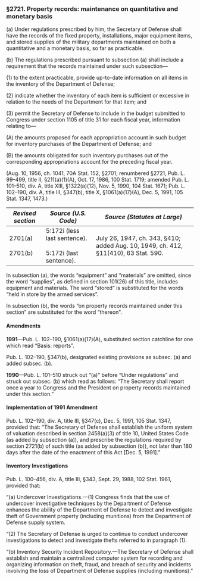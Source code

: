 ### §2721. Property records: maintenance on quantitative and monetary basis ###

(a) Under regulations prescribed by him, the Secretary of Defense shall have the records of the fixed property, installations, major equipment items, and stored supplies of the military departments maintained on both a quantitative and a monetary basis, so far as practicable.

(b) The regulations prescribed pursuant to subsection (a) shall include a requirement that the records maintained under such subsection—

(1) to the extent practicable, provide up-to-date information on all items in the inventory of the Department of Defense;

(2) indicate whether the inventory of each item is sufficient or excessive in relation to the needs of the Department for that item; and

(3) permit the Secretary of Defense to include in the budget submitted to Congress under section 1105 of title 31 for each fiscal year, information relating to—

(A) the amounts proposed for each appropriation account in such budget for inventory purchases of the Department of Defense; and

(B) the amounts obligated for such inventory purchases out of the corresponding appropriations account for the preceding fiscal year.

(Aug. 10, 1956, ch. 1041, 70A Stat. 152, §2701; renumbered §2721, Pub. L. 99–499, title II, §211(a)(1)(A), Oct. 17, 1986, 100 Stat. 1719; amended Pub. L. 101–510, div. A, title XIII, §1322(a)(12), Nov. 5, 1990, 104 Stat. 1671; Pub. L. 102–190, div. A, title III, §347(b), title X, §1061(a)(17)(A), Dec. 5, 1991, 105 Stat. 1347, 1473.)

|   *Revised section*    |                    *Source (U.S. Code)*                     |                           *Source (Statutes at Large)*                            |
|------------------------|-------------------------------------------------------------|-----------------------------------------------------------------------------------|
|2701(a)<br/><br/>2701(b)|5:172i (less last sentence).<br/><br/>5:172i (last sentence).|July 26, 1947, ch. 343, §410; added Aug. 10, 1949, ch. 412, §11(410), 63 Stat. 590.|

In subsection (a), the words “equipment” and “materials” are omitted, since the word “supplies”, as defined in section 101(26) of this title, includes equipment and materials. The word “stored” is substituted for the words “held in store by the armed services”.

In subsection (b), the words “on property records maintained under this section” are substituted for the word “thereon”.

#### Amendments ####

**1991**—Pub. L. 102–190, §1061(a)(17)(A), substituted section catchline for one which read “Basis: reports”.

Pub. L. 102–190, §347(b), designated existing provisions as subsec. (a) and added subsec. (b).

**1990**—Pub. L. 101–510 struck out “(a)” before “Under regulations” and struck out subsec. (b) which read as follows: “The Secretary shall report once a year to Congress and the President on property records maintained under this section.”

#### Implementation of 1991 Amendment ####

Pub. L. 102–190, div. A, title III, §347(c), Dec. 5, 1991, 105 Stat. 1347, provided that: “The Secretary of Defense shall establish the uniform system of valuation described in section 2458(a)(3) of title 10, United States Code (as added by subsection (a)), and prescribe the regulations required by section 2721(b) of such title (as added by subsection (b)), not later than 180 days after the date of the enactment of this Act [Dec. 5, 1991].”

#### Inventory Investigations ####

Pub. L. 100–456, div. A, title III, §343, Sept. 29, 1988, 102 Stat. 1961, provided that:

“(a) Undercover Investigations.—(1) Congress finds that the use of undercover investigative techniques by the Department of Defense enhances the ability of the Department of Defense to detect and investigate theft of Government property (including munitions) from the Department of Defense supply system.

“(2) The Secretary of Defense is urged to continue to conduct undercover investigations to detect and investigate thefts referred to in paragraph (1).

“(b) Inventory Security Incident Repository.—The Secretary of Defense shall establish and maintain a centralized computer system for recording and organizing information on theft, fraud, and breach of security and incidents involving the loss of Department of Defense supplies (including munitions).”